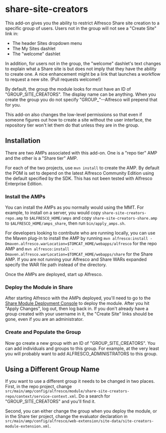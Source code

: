 share-site-creators
==============

This add-on gives you the ability to restrict Alfresco Share site creation to a specific group of users. Users not in the group will not see a "Create Site" link in:

* The header Sites dropdown menu
* The My Sites dashlet
* The "welcome" dashlet

In addition, for users not in the group, the "welcome" dashlet's text changes to explain what a Share site is but does not imply that they have the ability to create one. A nice enhancement might be a link that launches a workflow to request a new site. (Pull requests welcome!)

By default, the group the module looks for must have an ID of "GROUP_SITE_CREATORS". The display name can be anything. When you create the group you do not specify "GROUP_"--Alfresco will prepend that for you.

This add-on also changes the low-level permissions so that even if someone figures out how to create a site without the user interface, the repository tier won't let them do that unless they are in the group.

Installation
------------
There are two AMPs associated with this add-on. One is a "repo tier" AMP and the other is a "Share tier" AMP.

For each of the two projects, use `mvn install` to create the AMP. By default the POM is set to depend on the latest Alfresco Community Edition using the default specified by the SDK. This has not been tested with Alfresco Enterprise Edition.

### Install the AMPs

You can install the AMPs as you normally would using the MMT. For example, to install on a server, you would copy `share-site-creators-repo.amp` to `$ALFRESCO_HOME/amps` and copy `share-site-creators-share.amp` to `$ALFRESCO_HOME/amps_share`, then run `bin/apply_amps.sh`.

For developers looking to contribute who are running locally, you can use the Maven plug-in to install the AMP by running `mvn alfresco:install -Dmaven.alfresco.warLocation=$TOMCAT_HOME/webapps/alfresco` for the repo AMP and `mvn alfresco:install -Dmaven.alfresco.warLocation=$TOMCAT_HOME/webapps/share` for the Share AMP. If you are not running your Alfresco and Share WARs expanded specify the WAR file path instead of the directory.

Once the AMPs are deployed, start up Alfresco.

### Deploy the Module in Share

After starting Alfresco with the AMPs deployed, you'll need to go to the [Share Module Deployment Console](http://localhost:8080/share/service/modules/deploy) to deploy the module. After you hit "Apply Changes", log out, then log back in. If you don't already have a group created with your username in it, the "Create Site" links should be gone, even if you are an administrator.

### Create and Populate the Group

Now go create a new group with an ID of "GROUP_SITE_CREATORS". You can add individuals and groups to this group. For example, at the very least you will probably want to add ALFRESCO_ADMINISTRATORS to this group.

Using a Different Group Name
------------------------
If you want to use a different group it needs to be changed in two places. First, in the repo project, change `src/main/amp/config/alfresco/module/share-site-creators-repo/context/service-context.xml`. Do a search for "GROUP_SITE_CREATORS" and you'll find it.

Second, you can either change the group when you deploy the module, or in the Share tier project, change the evaluator declaration in `src/main/amp/config/alfresco/web-extension/site-data/site-creators-module-extension.xml`.
